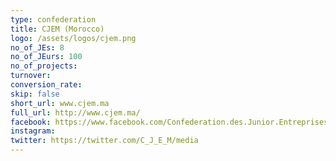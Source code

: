 ```yaml
---
type: confederation
title: CJEM (Morocco)
logo: /assets/logos/cjem.png
no_of_JEs: 8
no_of_JEurs: 100
no_of_projects:
turnover:
conversion_rate:
skip: false
short_url: www.cjem.ma
full_url: http://www.cjem.ma/
facebook: https://www.facebook.com/Confederation.des.Junior.Entreprises.Marocaines/
instagram:
twitter: https://twitter.com/C_J_E_M/media
---
```

